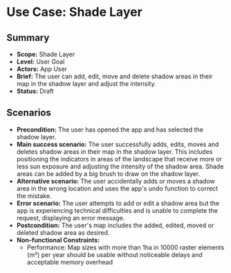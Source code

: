 # Use Case: Shade Layer

## Summary

- **Scope:** Shade Layer
- **Level:** User Goal
- **Actors:** App User
- **Brief:** The user can add, edit, move and delete shadow areas in their map in the shadow layer and adjust the intensity.
- **Status:** Draft

## Scenarios

- **Precondition:**
  The user has opened the app and has selected the shadow layer.
- **Main success scenario:**
  The user successfully adds, edits, moves and deletes shadow areas in their map in the shadow layer.
  This includes positioning the indicators in areas of the landscape that receive more or less sun exposure and adjusting the intensity of the shadow area.
  Shade areas can be added by a big brush to draw on the shadow layer.
- **Alternative scenario:**
  The user accidentally adds or moves a shadow area in the wrong location and uses the app's undo function to correct the mistake.
- **Error scenario:**
  The user attempts to add or edit a shadow area but the app is experiencing technical difficulties and is unable to complete the request, displaying an error message.
- **Postcondition:**
  The user's map includes the added, edited, moved or deleted shadow area as desired.
- **Non-functional Constraints:**
  - Performance: Map sizes with more than 1ha in 10000 raster elements (m²) per year should be usable without noticeable delays and acceptable memory overhead

